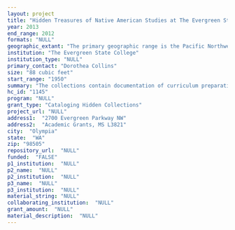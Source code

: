 ```yaml
--- 
layout: project 
title: "Hidden Treasures of Native American Studies at The Evergreen State College"
year: 2013
end_range: 2012
formats: "NULL"
geographic_extant: "The primary geographic range is the Pacific Northwest including materials of indigenous cultures in New Zealand and Canada."
institution: "The Evergreen State College"
institution_type: "NULL"
primary_contact: "Dorothea Collins"
size: "88 cubic feet"
start_range: "1950"
summary: "The collections contain documentation of curriculum preparation and teaching of our nationally recognized college's Native American studies (NAS) extending over the past 41 years, including: syllabi, lecture notes, research analyses, reports, interviews, meeting minutes, correspondence, histories, genealogies, images, publications, and audio-video presentations by faculty teaching in the NAS and related Master of Public Administration Tribal Governance program. We receive frequent requests from scholars to review these materials. The records aggregate mostly unprocessed materials from deceased or emeriti faculty, including Riley Adams (Kikiallus' guest scholar), Jovana Brown (MA, MLS, & Ph. D. Political Science), Craig Carlson (PhD English), Lynn DeDanaan (MA Anthropology; PhD Cultural Anthropology), Carolyn Dobbs (MA Political Science; M Urban Planning; PhD Urban Planning), Russell Fox (M Urban Planning), Mary Ellen Hillaire (Lummi--MSW & MEd), Lovern King (M Communications; PhD Policy, Governance & Administration), Carol Minugh (Gros Ventrer--MS Education Administration; DEd Higher Education Administration), Mary Nelson (Colville--MA Art, Anthropology & Minority Studies), Linda Moon Stumpff (Apache-Seminole--MA Public Administration & Regional Planning; PhD Public Administration, Regional Planning, Land Management & Public Policy), David Whitener (Squaxin--MEd Public School Administration), and former Provost Barbara Leigh Smith (MA, PhD Political Science)."
hc_id: "1145"
program: "NULL"
grant_type: "Cataloging Hidden Collections"
project_url: "NULL"
address1:  "2700 Evergreen Parkway NW"
address2:  "Academic Grants, MS L3821"
city:  "Olympia"
state:  "WA"
zip: "98505"
repository_url:  "NULL"
funded:  "FALSE"
p1_institution:  "NULL"
p2_name:  "NULL"
p2_institution:  "NULL"
p3_name:  "NULL"
p3_institution:  "NULL"
material_string: "NULL"
collaborating_institution:  "NULL"
grant_amount:  "NULL"
material_description:  "NULL"
---
```

